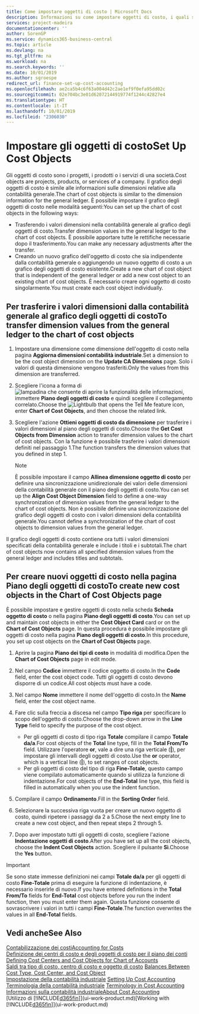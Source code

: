 ```yaml
---
title: Come impostare oggetti di costo | Microsoft Docs
description: Informazioni su come impostare oggetti di costo, i quali sono simili alle dimensioni relative alla contabilità generale.
services: project-madeira
documentationcenter: ''
author: SorenGP
ms.service: dynamics365-business-central
ms.topic: article
ms.devlang: na
ms.tgt_pltfrm: na
ms.workload: na
ms.search.keywords: ''
ms.date: 10/01/2019
ms.author: sgroespe
redirect_url: finance-set-up-cost-accounting
ms.openlocfilehash: ae2ca5b4c6f63a004d42c2ae1ef9f0efa95dd02c
ms.sourcegitcommit: 02e704bc3e01d62072144919774f1244c42827e4
ms.translationtype: HT
ms.contentlocale: it-IT
ms.lasthandoff: 10/01/2019
ms.locfileid: "2306030"
---
```

# <a name="set-up-cost-objects"></a><span data-ttu-id="e55b9-103">Impostare gli oggetti di costo</span><span class="sxs-lookup"><span data-stu-id="e55b9-103">Set Up Cost Objects</span></span>
<span data-ttu-id="e55b9-104">Gli oggetti di costo sono i progetti, i prodotti o i servizi di una società.</span><span class="sxs-lookup"><span data-stu-id="e55b9-104">Cost objects are projects, products, or services of a company.</span></span> <span data-ttu-id="e55b9-105">Il grafico degli oggetti di costo è simile alle informazioni sulle dimensioni relative alla contabilità generale.</span><span class="sxs-lookup"><span data-stu-id="e55b9-105">The chart of cost objects is similar to the dimension information for the general ledger.</span></span> <span data-ttu-id="e55b9-106">È possibile impostare il grafico degli oggetti di costo nelle modalità seguenti:</span><span class="sxs-lookup"><span data-stu-id="e55b9-106">You can set up the chart of cost objects in the following ways:</span></span>  

* <span data-ttu-id="e55b9-107">Trasferendo i valori dimensioni nella contabilità generale al grafico degli oggetti di costo.</span><span class="sxs-lookup"><span data-stu-id="e55b9-107">Transfer dimension values in the general ledger to the chart of cost objects.</span></span> <span data-ttu-id="e55b9-108">È possibile apportare tutte le rettifiche necessarie dopo il trasferimento.</span><span class="sxs-lookup"><span data-stu-id="e55b9-108">You can make any necessary adjustments after the transfer.</span></span>  
* <span data-ttu-id="e55b9-109">Creando un nuovo grafico dell'oggetto di costo che sia indipendente dalla contabilità generale o aggiungendo un nuovo oggetto di costo a un grafico degli oggetti di costo esistente.</span><span class="sxs-lookup"><span data-stu-id="e55b9-109">Create a new chart of cost object that is independent of the general ledger or add a new cost object to an existing chart of cost objects.</span></span> <span data-ttu-id="e55b9-110">È necessario creare ogni oggetto di costo singolarmente.</span><span class="sxs-lookup"><span data-stu-id="e55b9-110">You must create each cost object individually.</span></span>  

## <a name="to-transfer-dimension-values-from-the-general-ledger-to-the-chart-of-cost-objects"></a><span data-ttu-id="e55b9-111">Per trasferire i valori dimensioni dalla contabilità generale al grafico degli oggetti di costo</span><span class="sxs-lookup"><span data-stu-id="e55b9-111">To transfer dimension values from the general ledger to the chart of cost objects</span></span>  
1.  <span data-ttu-id="e55b9-112">Impostare una dimensione come dimensione dell'oggetto di costo nella pagina **Aggiorna dimensioni contabilità industriale**.</span><span class="sxs-lookup"><span data-stu-id="e55b9-112">Set a dimension to be the cost object dimension on the **Update CA Dimensions** page.</span></span> <span data-ttu-id="e55b9-113">Solo i valori di questa dimensione vengono trasferiti.</span><span class="sxs-lookup"><span data-stu-id="e55b9-113">Only the values from this dimension are transferred.</span></span>  
2.  <span data-ttu-id="e55b9-114">Scegliere l'icona a forma di ![lampadina che consente di aprire la funzionalità delle informazioni](media/ui-search/search_small.png "Informazioni sull'operazione che si desidera eseguire"), immettere **Piano degli oggetti di costo** e quindi scegliere il collegamento correlato.</span><span class="sxs-lookup"><span data-stu-id="e55b9-114">Choose the ![Lightbulb that opens the Tell Me feature](media/ui-search/search_small.png "Tell me what you want to do") icon, enter **Chart of Cost Objects**, and then choose the related link.</span></span>  
3.  <span data-ttu-id="e55b9-115">Scegliere l'azione **Ottieni oggetti di costo da dimensione** per trasferire i valori dimensioni al piano degli oggetti di costo.</span><span class="sxs-lookup"><span data-stu-id="e55b9-115">Choose the **Get Cost Objects from Dimension** action to transfer dimension values to the chart of cost objects.</span></span> <span data-ttu-id="e55b9-116">Con la funzione è possibile trasferire i valori dimensioni definiti nel passaggio 1.</span><span class="sxs-lookup"><span data-stu-id="e55b9-116">The function transfers the dimension values that you defined in step 1.</span></span>  

    > [!NOTE]  
    >  <span data-ttu-id="e55b9-117">È possibile impostare il campo **Allinea dimensione oggetto di costo** per definire una sincronizzazione unidirezionale dei valori delle dimensioni della contabilità generale con il piano degli oggetti di costo.</span><span class="sxs-lookup"><span data-stu-id="e55b9-117">You can set up the **Align Cost Object Dimension**  field to define a one-way synchronization of dimension values from the general ledger to the chart of cost objects.</span></span> <span data-ttu-id="e55b9-118">Non è possibile definire una sincronizzazione del grafico degli oggetti di costo con i valori dimensioni della contabilità generale.</span><span class="sxs-lookup"><span data-stu-id="e55b9-118">You cannot define a synchronization of the chart of cost objects to dimension values from the general ledger.</span></span>  

<span data-ttu-id="e55b9-119">Il grafico degli oggetti di costo contiene ora tutti i valori dimensioni specificati della contabilità generale e include i titoli e i subtotali.</span><span class="sxs-lookup"><span data-stu-id="e55b9-119">The chart of cost objects now contains all specified dimension values from the general ledger and includes titles and subtotals.</span></span>  

## <a name="to-create-new-cost-objects-in-the-chart-of-cost-objects-page"></a><span data-ttu-id="e55b9-120">Per creare nuovi oggetti di costo nella pagina Piano degli oggetti di costo</span><span class="sxs-lookup"><span data-stu-id="e55b9-120">To create new cost objects in the Chart of Cost Objects page</span></span>  
<span data-ttu-id="e55b9-121">È possibile impostare e gestire oggetti di costo nella scheda **Scheda oggetto di costo** o nella pagina **Piano degli oggetti di costo**.</span><span class="sxs-lookup"><span data-stu-id="e55b9-121">You can set up and maintain cost objects in either the **Cost Object Card** card or on the **Chart of Cost Objects** page.</span></span> <span data-ttu-id="e55b9-122">In questa procedura è possibile impostare gli oggetti di costo nella pagina **Piano degli oggetti di costo**.</span><span class="sxs-lookup"><span data-stu-id="e55b9-122">In this procedure, you set up cost objects on the **Chart of Cost Objects** page.</span></span>  

1.  <span data-ttu-id="e55b9-123">Aprire la pagina **Piano dei tipi di costo** in modalità di modifica.</span><span class="sxs-lookup"><span data-stu-id="e55b9-123">Open the **Chart of Cost Objects** page in edit mode.</span></span>  
2.  <span data-ttu-id="e55b9-124">Nel campo  **Codice** immettere il codice oggetto di costo.</span><span class="sxs-lookup"><span data-stu-id="e55b9-124">In the **Code** field, enter the cost object code.</span></span> <span data-ttu-id="e55b9-125">Tutti gli oggetti di costo devono disporre di un codice.</span><span class="sxs-lookup"><span data-stu-id="e55b9-125">All cost objects must have a code.</span></span>  
3.  <span data-ttu-id="e55b9-126">Nel campo **Nome** immettere il nome dell'oggetto di costo.</span><span class="sxs-lookup"><span data-stu-id="e55b9-126">In the **Name** field, enter the cost object name.</span></span>  
4.  <span data-ttu-id="e55b9-127">Fare clic sulla freccia a discesa nel campo **Tipo riga** per specificare lo scopo dell'oggetto di costo.</span><span class="sxs-lookup"><span data-stu-id="e55b9-127">Choose the drop-down arrow in the **Line Type** field to specify the purpose of the cost object.</span></span>  

    * <span data-ttu-id="e55b9-128">Per gli oggetti di costo di tipo riga **Totale** compilare il campo **Totale da/a**.</span><span class="sxs-lookup"><span data-stu-id="e55b9-128">For cost objects of the **Total** line type, fill in the **Total From/To** field.</span></span> <span data-ttu-id="e55b9-129">Utilizzare l'operatore **or**, vale a dire una riga verticale (**&#124;**), per impostare gli intervalli degli oggetti di costo.</span><span class="sxs-lookup"><span data-stu-id="e55b9-129">Use the **or** operator, which is a vertical line (**&#124;**), to set ranges of cost objects.</span></span>  
    * <span data-ttu-id="e55b9-130">Per gli oggetti di costo del tipo di riga **Fine-Totale**, questo campo viene compilato automaticamente quando si utilizza la funzione di indentazione.</span><span class="sxs-lookup"><span data-stu-id="e55b9-130">For cost objects of the **End-Total** line type, this field is filled in automatically when you use  the indent function.</span></span>  
5.  <span data-ttu-id="e55b9-131">Compilare il campo **Ordinamento**.</span><span class="sxs-lookup"><span data-stu-id="e55b9-131">Fill in the **Sorting Order** field.</span></span>  
6.  <span data-ttu-id="e55b9-132">Selezionare la successiva riga vuota per creare un nuovo oggetto di costo, quindi ripetere i passaggi da 2 a 5.</span><span class="sxs-lookup"><span data-stu-id="e55b9-132">Chose the next empty line to create a new cost object, and then repeat steps 2 through 5.</span></span>  
7.  <span data-ttu-id="e55b9-133">Dopo aver impostato tutti gli oggetti di costo, scegliere l'azione **Indentazione oggetti di costo**.</span><span class="sxs-lookup"><span data-stu-id="e55b9-133">After you have set up all the cost objects, choose the **Indent Cost Objects** action.</span></span> <span data-ttu-id="e55b9-134">Scegliere il pulsante **Sì**.</span><span class="sxs-lookup"><span data-stu-id="e55b9-134">Choose the **Yes** button.</span></span>  

> [!IMPORTANT]  
>  <span data-ttu-id="e55b9-135">Se sono state immesse definizioni nei campi **Totale da/a** per gli oggetti di costo **Fine-Totale** prima di eseguire la funzione di indentazione, è necessario inserirle di nuovo.</span><span class="sxs-lookup"><span data-stu-id="e55b9-135">If you have entered definitions in the **Total From/To** fields for **End-Total** cost objects before you run the indent function, then you must enter them again.</span></span> <span data-ttu-id="e55b9-136">Questa funzione consente di sovrascrivere i valori in tutti i campi **Fine-Totale**.</span><span class="sxs-lookup"><span data-stu-id="e55b9-136">The function overwrites the values in all **End-Total** fields.</span></span>  

## <a name="see-also"></a><span data-ttu-id="e55b9-137">Vedi anche</span><span class="sxs-lookup"><span data-stu-id="e55b9-137">See Also</span></span>  
[<span data-ttu-id="e55b9-138">Contabilizzazione dei costi</span><span class="sxs-lookup"><span data-stu-id="e55b9-138">Accounting for Costs</span></span>](finance-manage-cost-accounting.md)  
<span data-ttu-id="e55b9-139">[Definizione dei centri di costo e degli oggetti di costo per il piano dei conti](finance-defining-cost-centers-and-cost-objects-for-chart-of-accounts.md) </span><span class="sxs-lookup"><span data-stu-id="e55b9-139">[Defining Cost Centers and Cost Objects for Chart of Accounts](finance-defining-cost-centers-and-cost-objects-for-chart-of-accounts.md) </span></span>  
<span data-ttu-id="e55b9-140">[Saldi tra tipo di costo, centro di costo e oggetto di costo](finance-balances-between-cost-type-cost-center-and-cost-object.md) </span><span class="sxs-lookup"><span data-stu-id="e55b9-140">[Balances Between Cost Type, Cost Center, and Cost Object](finance-balances-between-cost-type-cost-center-and-cost-object.md) </span></span>  
<span data-ttu-id="e55b9-141">[Impostazione della contabilità industriale](finance-set-up-cost-accounting.md) </span><span class="sxs-lookup"><span data-stu-id="e55b9-141">[Setting Up Cost Accounting](finance-set-up-cost-accounting.md) </span></span>  
<span data-ttu-id="e55b9-142">[Terminologia della contabilità industriale](finance-terminology-in-cost-accounting.md) </span><span class="sxs-lookup"><span data-stu-id="e55b9-142">[Terminology in Cost Accounting](finance-terminology-in-cost-accounting.md) </span></span>  
[<span data-ttu-id="e55b9-143">Informazioni sulla contabilità industriale</span><span class="sxs-lookup"><span data-stu-id="e55b9-143">About Cost Accounting</span></span>](finance-about-cost-accounting.md)  
<span data-ttu-id="e55b9-144">[Utilizzo di [!INCLUDE[d365fin](includes/d365fin_md.md)]](ui-work-product.md)</span><span class="sxs-lookup"><span data-stu-id="e55b9-144">[Working with [!INCLUDE[d365fin](includes/d365fin_md.md)]](ui-work-product.md)</span></span>

